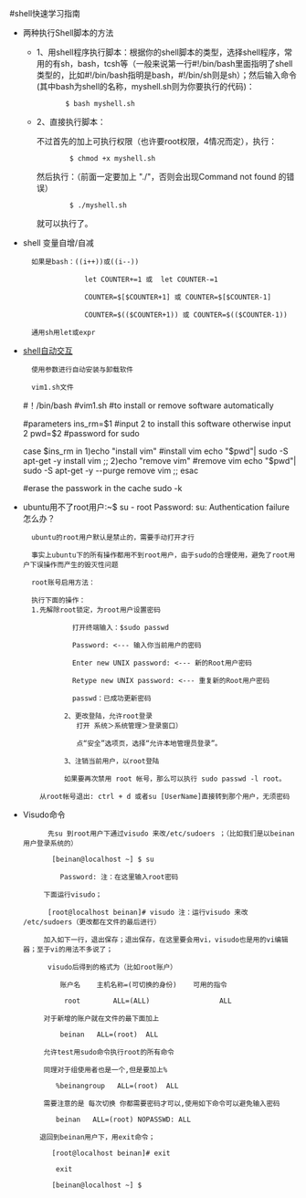 #shell快速学习指南

* 两种执行Shell脚本的方法

   - 1、用shell程序执行脚本：根据你的shell脚本的类型，选择shell程序，常用的有sh，bash，tcsh等（一般来说第一行#!/bin/bash里面指明了shell类型的，比如#!/bin/bash指明是bash，#!/bin/sh则是sh）；然后输入命令(其中bash为shell的名称，myshell.sh则为你要执行的代码)：

                $ bash myshell.sh

   - 2、直接执行脚本：

        不过首先的加上可执行权限（也许要root权限，4情况而定），执行：

                 $ chmod +x myshell.sh

        然后执行：（前面一定要加上 "./"，否则会出现Command not found 的错误）

                 $ ./myshell.sh     

        就可以执行了。

* shell 变量自增/自减
  
        如果是bash：((i++))或((i--))

                     let COUNTER+=1 或  let COUNTER-=1

                     COUNTER=$[$COUNTER+1] 或 COUNTER=$[$COUNTER-1]

                     COUNTER=$(($COUNTER+1)) 或 COUNTER=$(($COUNTER-1))

        通用sh用let或expr

* [shell自动交互][1]
   
        使用参数进行自动安装与卸载软件

        vim1.sh文件
  
	#！/bin/bash
	#vim1.sh
	#to install or remove software automatically

	#parameters
	ins_rm=$1	#input 2 to install this software otherwise input 2
	pwd=$2          #password for sudo

	case $ins_rm in
	1)echo "install vim"
	#install vim
	echo "$pwd"| sudo -S apt-get -y install vim
	;;
	2)echo "remove vim"
	#remove vim
	echo "$pwd"| sudo -S apt-get -y --purge remove vim
	;;
	esac

	#erase the passwork in the cache
	sudo -k
	
	

* ubuntu用不了root用户:~$ su - root Password: su: Authentication failure怎么办？

        ubuntu的root用户默认是禁止的，需要手动打开才行 

        事实上ubuntu下的所有操作都用不到root用户，由于sudo的合理使用，避免了root用户下误操作而产生的毁灭性问题 

        root账号启用方法：

		执行下面的操作：
		1.先解除root锁定，为root用户设置密码
                  
                  打开终端输入：$sudo passwd

                  Password: <--- 输入你当前用户的密码

                  Enter new UNIX password: <--- 新的Root用户密码

                  Retype new UNIX password: <--- 重复新的Root用户密码

                  passwd：已成功更新密码

                2、更改登陆，允许root登录
                   打开 系统＞系统管理＞登录窗口）

                   点“安全”选项页，选择“允许本地管理员登录”。

                3、注销当前用户，以root登陆

                如果要再次禁用 root 帐号，那么可以执行 sudo passwd -l root。

          从root帐号退出: ctrl + d 或者su [UserName]直接转到那个用户，无须密码

* Visudo命令
	 
            先su 到root用户下通过visudo 来改/etc/sudoers ；（比如我们是以beinan用户登录系统的）

             [beinan@localhost ~] $ su

               Password: 注：在这里输入root密码

           下面运行visudo；

            [root@localhost beinan]# visudo 注：运行visudo 来改 /etc/sudoers（更改都在文件的最后进行）

           加入如下一行，退出保存；退出保存，在这里要会用vi，visudo也是用的vi编辑器；至于vi的用法不多说了；

            visudo后得到的格式为（比如root账户）

               账户名    主机名称=(可切换的身份)    可用的指令                  

                root        ALL=(ALL)                 ALL 

           对于新增的账户就在文件的最下面加上

               beinan   ALL=(root)  ALL

           允许test用sudo命令执行root的所有命令 

           同理对于组使用者也是一个,但是要加上%

              %beinangroup   ALL=(root)  ALL 

           需要注意的是 每次切换 你都需要密码才可以,使用如下命令可以避免输入密码

              beinan   ALL=(root) NOPASSWD: ALL 

          退回到beinan用户下，用exit命令；

             [root@localhost beinan]# exit

              exit

             [beinan@localhost ~] $




[1]: http://www.233.com/linux/fudao/20100902/135818538.html




